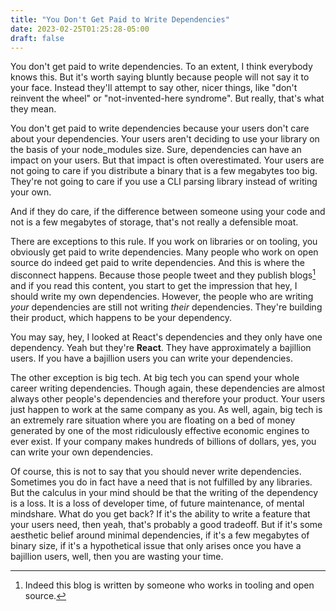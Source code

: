 ```yaml
---
title: "You Don't Get Paid to Write Dependencies"
date: 2023-02-25T01:25:28-05:00
draft: false
---
```


You don't get paid to write dependencies. To an extent, I think
everybody knows this. But it's worth saying bluntly because people
will not say it to your face. Instead they'll attempt to say other,
nicer things, like "don't reinvent the wheel" or "not-invented-here
syndrome". But really, that's what they mean.

You don't get paid to write dependencies because your users don't care
about your dependencies. Your users aren't deciding to use your
library on the basis of your node_modules size. Sure, dependencies can
have an impact on your users. But that impact is often
overestimated. Your users are not going to care if you distribute a
binary that is a few megabytes too big. They're not going to care if
you use a CLI parsing library instead of writing your own.

And if they do care, if the difference between someone using your code
and not is a few megabytes of storage, that's not really a
defensible moat.

There are exceptions to this rule. If you work on libraries or on
tooling, you obviously get paid to write dependencies. Many people who
work on open source do indeed get paid to write dependencies. And this
is where the disconnect happens. Because those people tweet and they
publish blogs[^1] and if you read this content, you start to get the
impression that hey, I should write my own dependencies. However, the
people who are writing *your* dependencies are still not writing *their*
dependencies. They're building their product, which happens to be your
dependency.

[^1]: Indeed this blog is written by someone who works in tooling and
    open source.

You may say, hey, I looked at React's dependencies and they only have
one dependency. Yeah but they're **React**. They have approximately a
bajillion users. If you have a bajillion users you can write your
dependencies.

The other exception is big tech. At big tech you can spend your whole
career writing dependencies. Though again, these dependencies are
almost always other people's dependencies and therefore your
product. Your users just happen to work at the same company as you. As
well, again, big tech is an extremely rare situation where you are
floating on a bed of money generated by one of the most ridiculously
effective economic engines to ever exist. If your company makes
hundreds of billions of dollars, yes, you can write your own
dependencies.

Of course, this is not to say that you should never write
dependencies. Sometimes you do in fact have a need that is not
fulfilled by any libraries. But the calculus in your mind should be
that the writing of the dependency is a loss. It is a loss of
developer time, of future maintenance, of mental mindshare. What do
you get back? If it's the ability to write a feature that your users
need, then yeah, that's probably a good tradeoff. But if it's some
aesthetic belief around minimal dependencies, if it's a few megabytes
of binary size, if it's a hypothetical issue that only arises once you
have a bajillion users, well, then you are wasting your time.

